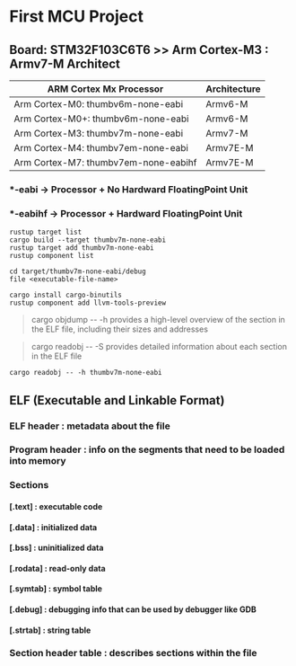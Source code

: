 # First MCU Project

## Board: STM32F103C6T6 >> Arm Cortex-M3 : Armv7-M Architect

| ARM Cortex Mx Processor              | Architecture    |
|------------------------------------- | --------------- |
| Arm Cortex-M0: thumbv6m-none-eabi    | Armv6-M         |
| Arm Cortex-M0+: thumbv6m-none-eabi   | Armv6-M         |
| Arm Cortex-M3: thumbv7m-none-eabi    | Armv7-M         |
| Arm Cortex-M4: thumbv7em-none-eabi   | Armv7E-M        |
| Arm Cortex-M7: thumbv7em-none-eabihf | Armv7E-M        |

### *-eabi   -> Processor + No Hardward FloatingPoint Unit
### *-eabihf -> Processor + Hardward FloatingPoint Unit

```
rustup target list
cargo build --target thumbv7m-none-eabi
rustup target add thumbv7m-none-eabi
rustup component list
```

```
cd target/thumbv7m-none-eabi/debug
file <executable-file-name>
```

```
cargo install cargo-binutils
rustup component add llvm-tools-preview
```

> cargo objdump -- -h <elf file> 
> provides a high-level overview of the section in the ELF file, including their sizes and addresses

> cargo readobj -- -S <elf file>
> provides detailed information about each section in the ELF file

`cargo readobj -- -h thumbv7m-none-eabi`

## ELF (Executable and Linkable Format)

### ELF header : metadata about the file

### Program header : info on the segments that need to be loaded into memory

### Sections 
#### [.text] : executable code
#### [.data] : initialized data
#### [.bss] : uninitialized data
#### [.rodata] : read-only data

#### [.symtab] : symbol table
#### [.debug] : debugging info that can be used by debugger like GDB 
#### [.strtab] : string table

### Section header table : describes sections within the file


